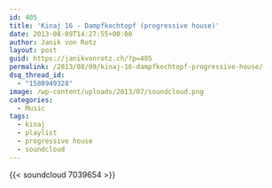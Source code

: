```yaml
---
id: 405
title: 'Kinaj 16 - Dampfkochtopf (progressive house)'
date: 2013-08-09T14:27:55+00:00
author: Janik von Rotz
layout: post
guid: https://janikvonrotz.ch/?p=405
permalink: /2013/08/09/kinaj-16-dampfkochtopf-progressive-house/
dsq_thread_id:
  - "1588949328"
image: /wp-content/uploads/2013/07/soundcloud.png
categories:
  - Music
tags:
  - kinaj
  - playlist
  - progressive house
  - soundcloud
---
```

{{< soundcloud 7039654 >}}